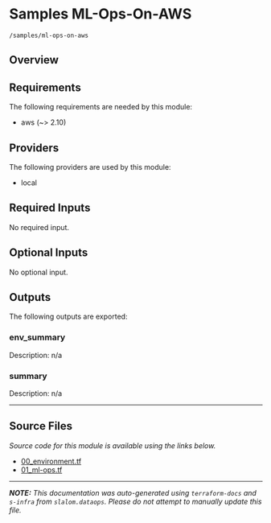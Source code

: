 
# Samples ML-Ops-On-AWS

`/samples/ml-ops-on-aws`

## Overview


## Requirements

The following requirements are needed by this module:

- aws (~> 2.10)

## Providers

The following providers are used by this module:

- local

## Required Inputs

No required input.

## Optional Inputs

No optional input.

## Outputs

The following outputs are exported:

### env\_summary

Description: n/a

### summary

Description: n/a

---------------------

## Source Files

_Source code for this module is available using the links below._

* [00_environment.tf](https://github.com/slalom-ggp/dataops-infra/tree/main//samples/ml-ops-on-aws/00_environment.tf)
* [01_ml-ops.tf](https://github.com/slalom-ggp/dataops-infra/tree/main//samples/ml-ops-on-aws/01_ml-ops.tf)

---------------------

_**NOTE:** This documentation was auto-generated using
`terraform-docs` and `s-infra` from `slalom.dataops`.
Please do not attempt to manually update this file._
